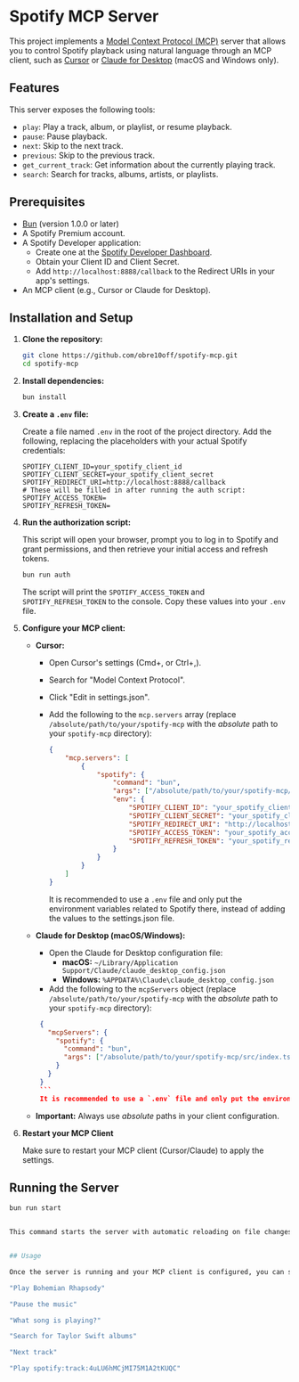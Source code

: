 # Spotify MCP Server

This project implements a [Model Context Protocol (MCP)](https://modelcontextprotocol.io/) server that allows you to control Spotify playback using natural language through an MCP client, such as [Cursor](https://cursor.sh/) or [Claude for Desktop](https://claude.ai/download) (macOS and Windows only).

## Features

This server exposes the following tools:

*   `play`: Play a track, album, or playlist, or resume playback.
*   `pause`: Pause playback.
*   `next`: Skip to the next track.
*   `previous`: Skip to the previous track.
*   `get_current_track`: Get information about the currently playing track.
*   `search`: Search for tracks, albums, artists, or playlists.

## Prerequisites

*   [Bun](https://bun.sh/) (version 1.0.0 or later)
*   A Spotify Premium account.
*   A Spotify Developer application:
    *   Create one at the [Spotify Developer Dashboard](https://developer.spotify.com/dashboard/).
    *   Obtain your Client ID and Client Secret.
    *   Add `http://localhost:8888/callback` to the Redirect URIs in your app's settings.
*   An MCP client (e.g., Cursor or Claude for Desktop).

## Installation and Setup

1.  **Clone the repository:**

    ```bash
    git clone https://github.com/obre10off/spotify-mcp.git
    cd spotify-mcp
    ```

2.  **Install dependencies:**

    ```bash
    bun install
    ```

3.  **Create a `.env` file:**

    Create a file named `.env` in the root of the project directory.  Add the following, replacing the placeholders with your actual Spotify credentials:

    ```
    SPOTIFY_CLIENT_ID=your_spotify_client_id
    SPOTIFY_CLIENT_SECRET=your_spotify_client_secret
    SPOTIFY_REDIRECT_URI=http://localhost:8888/callback
    # These will be filled in after running the auth script:
    SPOTIFY_ACCESS_TOKEN=
    SPOTIFY_REFRESH_TOKEN=
    ```

4.  **Run the authorization script:**

    This script will open your browser, prompt you to log in to Spotify and grant permissions, and then retrieve your initial access and refresh tokens.

    ```bash
    bun run auth
    ```

    The script will print the `SPOTIFY_ACCESS_TOKEN` and `SPOTIFY_REFRESH_TOKEN` to the console.  Copy these values into your `.env` file.

5.  **Configure your MCP client:**

    *   **Cursor:**
        *   Open Cursor's settings (Cmd+, or Ctrl+,).
        *   Search for "Model Context Protocol".
        *   Click "Edit in settings.json".
        *   Add the following to the `mcp.servers` array (replace `/absolute/path/to/your/spotify-mcp` with the *absolute* path to your `spotify-mcp` directory):

            ```json
            {
                "mcp.servers": [
                    {
                        "spotify": {
                            "command": "bun",
                            "args": ["/absolute/path/to/your/spotify-mcp/src/index.ts"],
                            "env": {
                                "SPOTIFY_CLIENT_ID": "your_spotify_client_id",
                                "SPOTIFY_CLIENT_SECRET": "your_spotify_client_secret",
                                "SPOTIFY_REDIRECT_URI": "http://localhost:8888/callback",
                                "SPOTIFY_ACCESS_TOKEN": "your_spotify_access_token",
                                "SPOTIFY_REFRESH_TOKEN": "your_spotify_refresh_token"
                            }
                        }
                    }
                ]
            }
            ```
            It is recommended to use a `.env` file and only put the environment variables related to Spotify there, instead of adding the values to the settings.json file.

    *   **Claude for Desktop (macOS/Windows):**
        *   Open the Claude for Desktop configuration file:
            *   **macOS:** `~/Library/Application Support/Claude/claude_desktop_config.json`
            *   **Windows:** `%APPDATA%\Claude\claude_desktop_config.json`
        *   Add the following to the `mcpServers` object (replace `/absolute/path/to/your/spotify-mcp` with the *absolute* path to your `spotify-mcp` directory):
           ```json
            {
              "mcpServers": {
                "spotify": {
                  "command": "bun",
                  "args": ["/absolute/path/to/your/spotify-mcp/src/index.ts"]
                }
              }
            }
            ```
            It is recommended to use a `.env` file and only put the environment variables related to Spotify there, instead of adding the values to the `claude_desktop_config.json` file.

    * **Important:** Always use *absolute* paths in your client configuration.

6. **Restart your MCP Client**

   Make sure to restart your MCP client (Cursor/Claude) to apply the settings.

## Running the Server

```bash
bun run start


This command starts the server with automatic reloading on file changes (thanks to Bun's --watch flag). Keep this terminal window open while you're using the server.


## Usage

Once the server is running and your MCP client is configured, you can start using natural language commands to control Spotify. Examples:

"Play Bohemian Rhapsody"

"Pause the music"

"What song is playing?"

"Search for Taylor Swift albums"

"Next track"

"Play spotify:track:4uLU6hMCjMI75M1A2tKUQC"